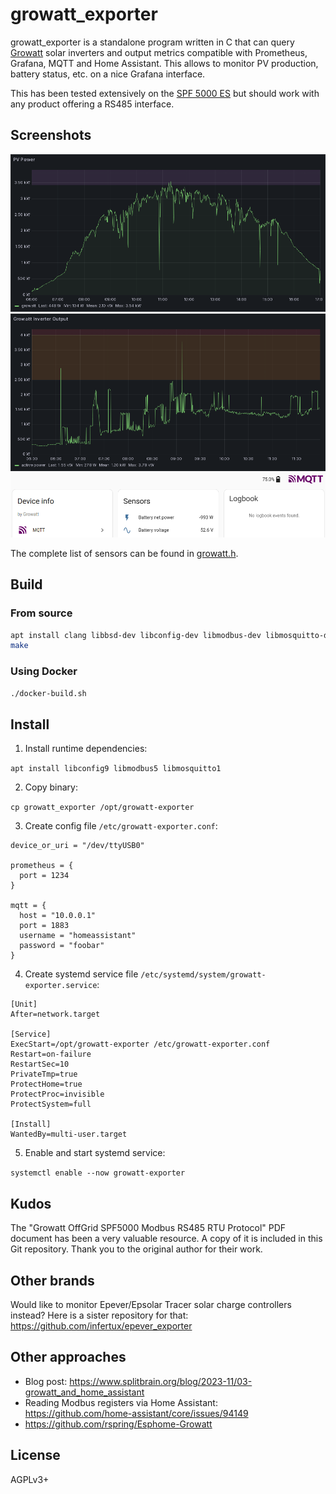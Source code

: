# growatt_exporter

growatt_exporter is a standalone program written in C that can query [Growatt](https://www.growattenergy.com/) solar inverters and output metrics compatible with Prometheus, Grafana, MQTT and Home Assistant.
This allows to monitor PV production, battery status, etc. on a nice Grafana interface.

This has been tested extensively on the [SPF 5000 ES](https://www.growattenergy.com/product/growatt-spf-5000-es-off-grid/) but should work with any product offering a RS485 interface.

## Screenshots

![PV Production](doc/pv-production.png)
![Inverter Output](doc/inverter-output.png)
![Home Assistant](doc/home-assistant.png)

The complete list of sensors can be found in [growatt.h](src/growatt.h).

## Build

### From source

```bash
apt install clang libbsd-dev libconfig-dev libmodbus-dev libmosquitto-dev mosquitto-clients
make
```

### Using Docker

```bash
./docker-build.sh
```

## Install

1. Install runtime dependencies:

`apt install libconfig9 libmodbus5 libmosquitto1`

2. Copy binary:

`cp growatt_exporter /opt/growatt-exporter`

3. Create config file `/etc/growatt-exporter.conf`:

```
device_or_uri = "/dev/ttyUSB0"

prometheus = {
  port = 1234
}

mqtt = {
  host = "10.0.0.1"
  port = 1883
  username = "homeassistant"
  password = "foobar"
}
```

4. Create systemd service file `/etc/systemd/system/growatt-exporter.service`:

```systemd
[Unit]
After=network.target

[Service]
ExecStart=/opt/growatt-exporter /etc/growatt-exporter.conf
Restart=on-failure
RestartSec=10
PrivateTmp=true
ProtectHome=true
ProtectProc=invisible
ProtectSystem=full

[Install]
WantedBy=multi-user.target
```

5. Enable and start systemd service:

`systemctl enable --now growatt-exporter`

## Kudos

The "Growatt OffGrid SPF5000 Modbus RS485 RTU Protocol" PDF document has been a very valuable resource. A copy of it is included in this Git repository. Thank you to the original author for their work.

## Other brands

Would like to monitor Epever/Epsolar Tracer solar charge controllers instead? Here is a sister repository for that: https://github.com/infertux/epever_exporter

## Other approaches

- Blog post: https://www.splitbrain.org/blog/2023-11/03-growatt_and_home_assistant
- Reading Modbus registers via Home Assistant: https://github.com/home-assistant/core/issues/94149
- https://github.com/rspring/Esphome-Growatt

## License

AGPLv3+
